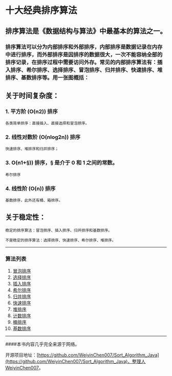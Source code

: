 # 十大经典排序算法

## 排序算法是《数据结构与算法》中最基本的算法之一。

### 排序算法可以分为内部排序和外部排序，内部排序是数据记录在内存中进行排序，而外部排序是因排序的数据很大，一次不能容纳全部的排序记录，在排序过程中需要访问外存。常见的内部排序算法有：**插入排序、希尔排序、选择排序、冒泡排序、归并排序、快速排序、堆排序、基数排序**等。用一张图概括：



##  **关于时间复杂度**：

### 1. 平方阶 (O(n2)) 排序
	各类简单排序：直接插入、直接选择和冒泡排序。
### 2. 线性对数阶 (O(nlog2n)) 排序
	快速排序、堆排序和归并排序；
### 3. O(n1+§)) 排序，§ 是介于 0 和 1 之间的常数。
    希尔排序
### 4. 线性阶 (O(n)) 排序
	基数排序，此外还有桶、箱排序。


##  **关于稳定性**：

    稳定的排序算法：冒泡排序、插入排序、归并排序和基数排序。

    不是稳定的排序算法：选择排序、快速排序、希尔排序、堆排序。

----


### **算法列表**

1. [冒泡排序](src/com/cwy/sort/BubbleSort.java)
2. [选择排序](src/com/cwy/sort/SelectSort.java)
3. [插入排序](src/com/cwy/sort/InsertSort.java)
4. [希尔排序](src/com/cwy/sort/ShellSort.java)
5. [归并排序](src/com/cwy/sort/MergeSort.java)
6. [快速排序](src/com/cwy/sort/QuickSort.java)
7. [堆排序](src/com/cwy/sort/HeapSort.java)
8. [计数排序](src/com/cwy/sort/CountSort.java)
9. [桶排序](src/com/cwy/sort/BucketSort.java)
10. [基数排序](src/com/cwy/sort/RadixSort.java)

----

####本书内容几乎完全来源于网络。

开源项目地址：[https://github.com/WeiyinChen007/Sort_Algorithm_Java](https://github.com/WeiyinChen007/Sort_Algorithm_Java)，整理人 [WeiyinChen007](https://github.com/WeiyinChen007)。

